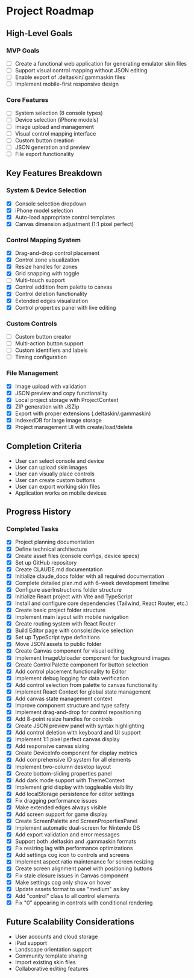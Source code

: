 # Project Roadmap

## High-Level Goals

### MVP Goals
- [ ] Create a functional web application for generating emulator skin files
- [ ] Support visual control mapping without JSON editing
- [ ] Enable export of .deltaskin/.gammaskin files
- [ ] Implement mobile-first responsive design

### Core Features
- [ ] System selection (8 console types)
- [ ] Device selection (iPhone models)
- [ ] Image upload and management
- [ ] Visual control mapping interface
- [ ] Custom button creation
- [ ] JSON generation and preview
- [ ] File export functionality

## Key Features Breakdown

### System & Device Selection
- [x] Console selection dropdown
- [x] iPhone model selection
- [x] Auto-load appropriate control templates
- [x] Canvas dimension adjustment (1:1 pixel perfect)

### Control Mapping System
- [x] Drag-and-drop control placement
- [x] Control zone visualization
- [x] Resize handles for zones
- [x] Grid snapping with toggle
- [ ] Multi-touch support
- [x] Control addition from palette to canvas
- [x] Control deletion functionality
- [x] Extended edges visualization
- [x] Control properties panel with live editing

### Custom Controls
- [ ] Custom button creator
- [ ] Multi-action button support
- [ ] Custom identifiers and labels
- [ ] Timing configuration

### File Management
- [x] Image upload with validation
- [x] JSON preview and copy functionality
- [x] Local project storage with ProjectContext
- [x] ZIP generation with JSZip
- [x] Export with proper extensions (.deltaskin/.gammaskin)
- [x] IndexedDB for large image storage
- [x] Project management UI with create/load/delete

## Completion Criteria
- User can select console and device
- User can upload skin images
- User can visually place controls
- User can create custom buttons
- User can export working skin files
- Application works on mobile devices

## Progress History

### Completed Tasks
- [x] Project planning documentation
- [x] Define technical architecture
- [x] Create asset files (console configs, device specs)
- [x] Set up GitHub repository
- [x] Create CLAUDE.md documentation
- [x] Initialize claude_docs folder with all required documentation
- [x] Complete detailed plan.md with 6-week development timeline
- [x] Configure userInstructions folder structure
- [x] Initialize React project with Vite and TypeScript
- [x] Install and configure core dependencies (Tailwind, React Router, etc.)
- [x] Create basic project folder structure
- [x] Implement main layout with mobile navigation
- [x] Create routing system with React Router
- [x] Build Editor page with console/device selection
- [x] Set up TypeScript type definitions
- [x] Move JSON assets to public folder
- [x] Create Canvas component for visual editing
- [x] Implement ImageUploader component for background images
- [x] Create ControlPalette component for button selection
- [x] Add control placement functionality to Editor
- [x] Implement debug logging for data verification
- [x] Add control selection from palette to canvas functionality
- [x] Implement React Context for global state management
- [x] Add canvas state management context
- [x] Improve component structure and type safety
- [x] Implement drag-and-drop for control repositioning
- [x] Add 8-point resize handles for controls
- [x] Create JSON preview panel with syntax highlighting
- [x] Add control deletion with keyboard and UI support
- [x] Implement 1:1 pixel perfect canvas display
- [x] Add responsive canvas sizing
- [x] Create DeviceInfo component for display metrics
- [x] Add comprehensive ID system for all elements
- [x] Implement two-column desktop layout
- [x] Create bottom-sliding properties panel
- [x] Add dark mode support with ThemeContext
- [x] Implement grid display with toggleable visibility
- [x] Add localStorage persistence for editor settings
- [x] Fix dragging performance issues
- [x] Make extended edges always visible
- [x] Add screen support for game display
- [x] Create ScreenPalette and ScreenPropertiesPanel
- [x] Implement automatic dual-screen for Nintendo DS
- [x] Add export validation and error messages
- [x] Support both .deltaskin and .gammaskin formats
- [x] Fix resizing lag with performance optimizations
- [x] Add settings cog icon to controls and screens
- [x] Implement aspect ratio maintenance for screen resizing
- [x] Create screen alignment panel with positioning buttons
- [x] Fix stale closure issues in Canvas component
- [x] Make settings cog only show on hover
- [x] Update assets format to use "medium" as key
- [x] Add "control" class to all control elements
- [x] Fix "0" appearing in controls with conditional rendering

## Future Scalability Considerations
- User accounts and cloud storage
- iPad support
- Landscape orientation support
- Community template sharing
- Import existing skin files
- Collaborative editing features